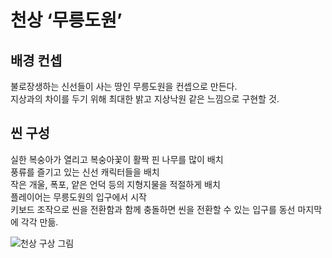 
# 천상 ‘무릉도원’ 


## 배경 컨셉
불로장생하는 신선들이 사는 땅인 무릉도원을 컨셉으로 만든다.  
지상과의 차이를 두기 위해 최대한 밝고 지상낙원 같은 느낌으로 구현할 것.   


## 씬 구성
실한 복숭아가 열리고 복숭아꽃이 활짝 핀 나무를 많이 배치  
풍류를 즐기고 있는 신선 캐릭터들을 배치  
작은 개울, 폭포, 얕은 언덕 등의 지형지물을 적절하게 배치  
플레이어는 무릉도원의 입구에서 시작  
키보드 조작으로 씬을 전환함과 함께 충돌하면 씬을 전환할 수 있는 입구를 동선 마지막에 각각 만듦.  

![천상 구상 그림](https://user-images.githubusercontent.com/89967438/203480520-2bbabf34-3edf-4eed-a905-c6729dbf6657.png)
